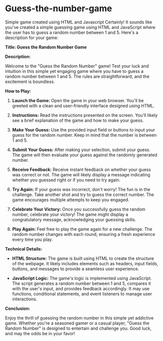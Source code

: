 # Guess-the-number-game
Simple game created using HTML and Javascript
Certainly! It sounds like you've created a simple guessing game using HTML and JavaScript where the user has to guess a random number between 1 and 5. Here's a description for your game:

**Title: Guess the Random Number Game**

**Description:**

Welcome to the "Guess the Random Number" game! Test your luck and intuition in this simple yet engaging game where you have to guess a random number between 1 and 5. The rules are straightforward, and the excitement is boundless.

**How to Play:**

1. **Launch the Game:**
   Open the game in your web browser. You'll be greeted with a clean and user-friendly interface designed using HTML.

2. **Instructions:**
   Read the instructions presented on the screen. You'll likely see a brief explanation of the game and how to make your guess.

3. **Make Your Guess:**
   Use the provided input field or buttons to input your guess for the random number. Keep in mind that the number is between 1 and 5.

4. **Submit Your Guess:**
   After making your selection, submit your guess. The game will then evaluate your guess against the randomly generated number.

5. **Receive Feedback:**
   Receive instant feedback on whether your guess was correct or not. The game will likely display a message indicating whether you guessed right or if you need to try again.

6. **Try Again:**
   If your guess was incorrect, don't worry! The fun is in the challenge. Take another shot and try to guess the correct number. The game encourages multiple attempts to keep you engaged.

7. **Celebrate Your Victory:**
   Once you successfully guess the random number, celebrate your victory! The game might display a congratulatory message, acknowledging your guessing skills.

8. **Play Again:**
   Feel free to play the game again for a new challenge. The random number changes with each round, ensuring a fresh experience every time you play.

**Technical Details:**

- **HTML Structure:**
  The game is built using HTML to create the structure of the webpage. It likely includes elements such as headers, input fields, buttons, and messages to provide a seamless user experience.

- **JavaScript Logic:**
  The game's logic is implemented using JavaScript. The script generates a random number between 1 and 5, compares it with the user's input, and provides feedback accordingly. It may use functions, conditional statements, and event listeners to manage user interactions.

**Conclusion:**

Enjoy the thrill of guessing the random number in this simple yet addictive game. Whether you're a seasoned gamer or a casual player, "Guess the Random Number" is designed to entertain and challenge you. Good luck, and may the odds be in your favor!
